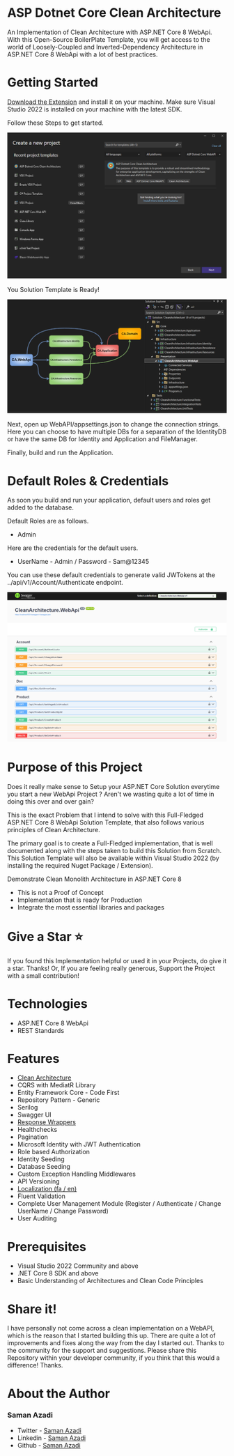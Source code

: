 # ASP Dotnet Core Clean Architecture

An Implementation of Clean Architecture with ASP.NET Core 8 WebApi. With this Open-Source BoilerPlate Template, you will get access to the world of Loosely-Coupled and Inverted-Dependency Architecture in ASP.NET Core 8 WebApi with a lot of best practices.

# Getting Started

[Download the Extension](https://marketplace.visualstudio.com/items?itemName=SamanAzadi1996.ASPDotnetCoreCleanArchitecture) and install it on your machine. Make sure Visual Studio 2022 is installed on your machine with the latest SDK.

Follow these Steps to get started.

[![](https://raw.githubusercontent.com/samanazadi1996/Sam.CleanArchitecture/master/Documents/Images/NewProject.png)](#)

You Solution Template is Ready!

[![](https://raw.githubusercontent.com/samanazadi1996/Sam.CleanArchitecture/master/Documents/Images/ProjectCreated.png)](#)

Next, open up WebAPI/appsettings.json to change the connection strings. Here you can choose to have multiple DBs for a separation of the IdentityDB or have the same DB for Identity and Application and FileManager.

Finally, build and run the Application.

# Default Roles & Credentials

As soon you build and run your application, default users and roles get added to the database.

Default Roles are as follows.
- Admin

Here are the credentials for the default users.
- UserName - Admin / Password - Sam@12345


You can use these default credentials to generate valid JWTokens at the ../api/v1/Account/Authenticate endpoint.

[![](https://raw.githubusercontent.com/samanazadi1996/Sam.CleanArchitecture/master/Documents/Images/Swagger.png)](#)

# Purpose of this Project
Does it really make sense to Setup your ASP.NET Core Solution everytime you start a new WebApi Project ? Aren't we wasting quite a lot of time in doing this over and over gain?

This is the exact Problem that I intend to solve with this Full-Fledged ASP.NET Core 8 WebApi Solution Template, that also follows various principles of Clean Architecture.

The primary goal is to create a Full-Fledged implementation, that is well documented along with the steps taken to build this Solution from Scratch. This Solution Template will also be available within Visual Studio 2022 (by installing the required Nuget Package / Extension).

Demonstrate Clean Monolith Architecture in ASP.NET Core 8
- This is not a Proof of Concept
- Implementation that is ready for Production
- Integrate the most essential libraries and packages

# Give a Star ⭐️

If you found this Implementation helpful or used it in your Projects, do give it a star. Thanks! Or, If you are feeling really generous, Support the Project with a small contribution!

# Technologies

- ASP.NET Core 8 WebApi
- REST Standards

# Features

- [Clean Architecture](./Documents/CleanArchitecture.md)
- CQRS with MediatR Library
- Entity Framework Core - Code First
- Repository Pattern - Generic
- Serilog
- Swagger UI
- [Response Wrappers](./Documents/ResponseWrappers.md)
- Healthchecks
- Pagination
- Microsoft Identity with JWT Authentication
- Role based Authorization
- Identity Seeding
- Database Seeding
- Custom Exception Handling Middlewares
- API Versioning
- [Localization (fa / en)](./Documents/Localization.md)
- Fluent Validation
- Complete User Management Module (Register / Authenticate / Change UserName / Change Password)
- User Auditing

# Prerequisites

- Visual Studio 2022 Community and above
- .NET Core 8 SDK and above
- Basic Understanding of Architectures and Clean Code Principles

# Share it!

I have personally not come across a clean implementation on a WebAPI, which is the reason that I started building this up. There are quite a lot of improvements and fixes along the way from the day I started out. Thanks to the community for the support and suggestions. Please share this Repository within your developer community, if you think that this would a difference! Thanks.

# About the Author

### Saman Azadi
- Twitter - [Saman Azadi](https://twitter.com/intent/follow?screen_name=saman_azadi_)
- Linkedin - [Saman Azadi](https://www.linkedin.com/in/saman-azadi/)
- Github - [Saman Azadi](https://github.com/samanazadi1996)
